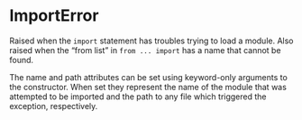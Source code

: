 # ImportError
Raised when the `import` statement has troubles trying to load a module. Also raised when the “from list” in `from ... import` has a name that cannot be found.

The name and path attributes can be set using keyword-only arguments to the constructor. When set they represent the name of the module that was attempted to be imported and the path to any file which triggered the exception, respectively.